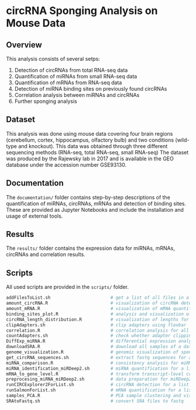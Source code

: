 # circRNA Sponging Analysis on Mouse Data

## Overview
This analysis consists of several setps:
1. Detection of circRNAs from total RNA-seq data
2. Quantification of miRNAs from small RNA-seq data
3. Quantification of mRNAs from RNA-seq data
4. Detection of miRNA binding sites on previously found circRNAs
5. Correlation analysis between miRNAs and circRNAs
6. Further sponging analysis

## Dataset
This analysis was done using mouse data covering four brain regions (cerebellum, cortex, hippocampus, olfactory bulb) and two conditions (wild-type and knockout). This data was obtained through three different sequencing methods (RNA-seq, total RNA-seq, small RNA-seq) The dataset was produced by the Rajewsky lab in 2017 and is available in the GEO database under the accession number GSE93130.

## Documentation
The ```documentation/``` folder contains step-by-step descriptions of the quantification of miRNAs, circRNAs, mRNAs and detection of binding sites. These are provided as Jupyter Notebooks and include the installation and usage of external tools.

## Results
The ```results/``` folder contains the expression data for miRNAs, mRNAs, circRNAs and correlation results.

## Scripts
All used scripts are provided in the ```scripts/``` folder.
```bash
addFilesToList.sh                       # get a list of all files in a folder
amount_circRNA.R                        # visualization of circRNA detection results        
amount_mRNA.R                           # visualization of mRNA quantification results                                   
binding_sites_plot.R                    # analysis and visualization of binding sites results           
circRNA_length_distribution.R           # visualization of lengths for detected circRNAs         
clipAdapters.sh                         # clip adapters using flexbar
correlation.R                           # correlation analysis for all circRNA-miRNA pairs and vizualisation of results
countAdapters.sh                        # check whether adapter clipping was successfull
DiffExp_miRNA.R                         # differential expression analysis for miRNA data (WT vs. KO)
downloadSRA.R                           # download all samples of a dataset in SRA format
genome_visualization.R                  # genomic visualization of sponged miRNAs and circRNAs found on the ATXN1 gene
get_circRNA_sequences.sh                # extract fastq sequences for all detected circRNAs
miRNA_comparison.R                      # consistency analysis for miRNAs
miRNA_identification_miRDeep2.sh        # miRNA quantification for a list of samples using miRDeep2
mRNA_to_gene_level.R                    # transform transcript-level counts to gene-level counts for mRNA Salmon mapping
preprocesing_miRNA_miRDeep2.sh          # data preparation for miRDeep2
runCIRCExplorer2ForList.sh              # circRNA detection for a list of samples using CIRCExplorer2
runSalmonForList.sh                     # mRNA quantification for a list of samples using Salmon
samples_PCA.R                           # PCA sample clustering and visualization of mRNA counts
SRAtoFastq.sh                           # convert SRA files to fastq
```



